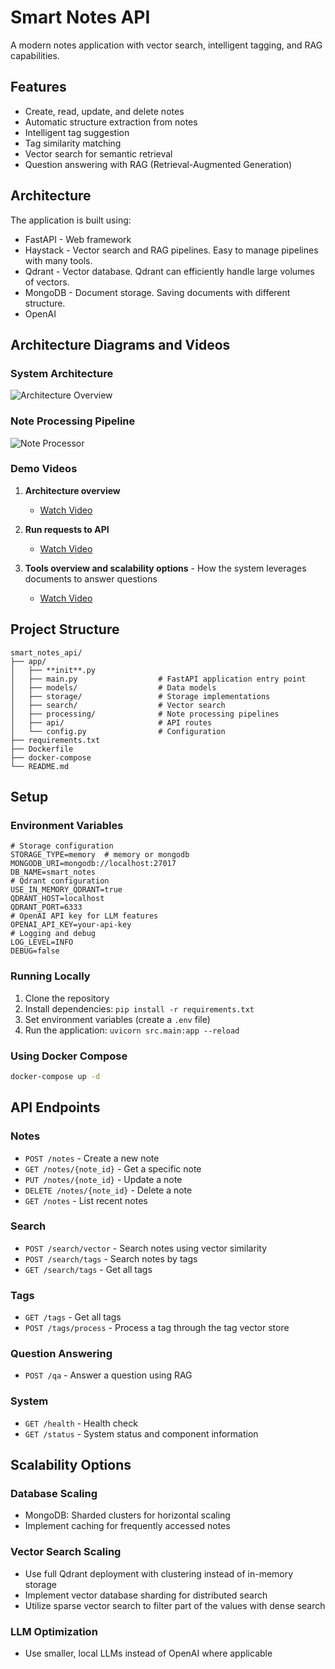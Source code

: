 # Smart Notes API
A modern notes application with vector search, intelligent tagging, and RAG capabilities.
## Features
- Create, read, update, and delete notes
- Automatic structure extraction from notes
- Intelligent tag suggestion
- Tag similarity matching
- Vector search for semantic retrieval
- Question answering with RAG (Retrieval-Augmented Generation)

## Architecture
The application is built using:
- FastAPI - Web framework
- Haystack - Vector search and RAG pipelines. Easy to manage pipelines with many tools.
- Qdrant - Vector database. Qdrant can efficiently handle large volumes of vectors.
- MongoDB - Document storage. Saving documents with different structure.
- OpenAI

## Architecture Diagrams and Videos

### System Architecture
![Architecture Overview](assets/architecture_overview.png)

### Note Processing Pipeline
![Note Processor](assets/note_processor.png)

### Demo Videos
1. **Architecture overview**
   - [Watch Video](https://www.loom.com/share/0cbdacd356cc4b1e975c38927907d8fa?sid=1d46e635-ce5a-48ca-8ccc-7459a1b3bd3e)

2. **Run requests to API**
   - [Watch Video](https://www.loom.com/share/19cbf4625cad43f696c5124b6e9764af?sid=5469bc1a-3d61-49d9-943c-033a47261ad3)

3. **Tools overview and scalability options** - How the system leverages documents to answer questions
   - [Watch Video](https://www.loom.com/share/9d4750ee18284c3b85425cac319f9fdd?sid=d52aa592-d01c-4a85-bec3-3954d08b2da6)

## Project Structure
```
smart_notes_api/
├── app/
│   ├── **init**.py
│   ├── main.py                  # FastAPI application entry point
│   ├── models/                  # Data models
│   ├── storage/                 # Storage implementations
│   ├── search/                  # Vector search
│   ├── processing/              # Note processing pipelines
│   ├── api/                     # API routes
│   └── config.py                # Configuration
├── requirements.txt
├── Dockerfile
├── docker-compose
└── README.md
```
## Setup
### Environment Variables
```
# Storage configuration
STORAGE_TYPE=memory  # memory or mongodb
MONGODB_URI=mongodb://localhost:27017
DB_NAME=smart_notes
# Qdrant configuration
USE_IN_MEMORY_QDRANT=true
QDRANT_HOST=localhost
QDRANT_PORT=6333
# OpenAI API key for LLM features
OPENAI_API_KEY=your-api-key
# Logging and debug
LOG_LEVEL=INFO
DEBUG=false
```
### Running Locally
1. Clone the repository
2. Install dependencies: `pip install -r requirements.txt`
3. Set environment variables (create a `.env` file)
4. Run the application: `uvicorn src.main:app --reload`
### Using Docker Compose
```bash
docker-compose up -d
```
## API Endpoints
### Notes
- `POST /notes` - Create a new note
- `GET /notes/{note_id}` - Get a specific note
- `PUT /notes/{note_id}` - Update a note
- `DELETE /notes/{note_id}` - Delete a note
- `GET /notes` - List recent notes
### Search
- `POST /search/vector` - Search notes using vector similarity
- `POST /search/tags` - Search notes by tags
- `GET /search/tags` - Get all tags
### Tags
- `GET /tags` - Get all tags
- `POST /tags/process` - Process a tag through the tag vector store
### Question Answering
- `POST /qa` - Answer a question using RAG
### System
- `GET /health` - Health check
- `GET /status` - System status and component information
## Scalability Options
### Database Scaling
- MongoDB: Sharded clusters for horizontal scaling
- Implement caching for frequently accessed notes
### Vector Search Scaling
- Use full Qdrant deployment with clustering instead of in-memory storage
- Implement vector database sharding for distributed search
- Utilize sparse vector search to filter part of the values with dense search
### LLM Optimization
- Use smaller, local LLMs instead of OpenAI where applicable
